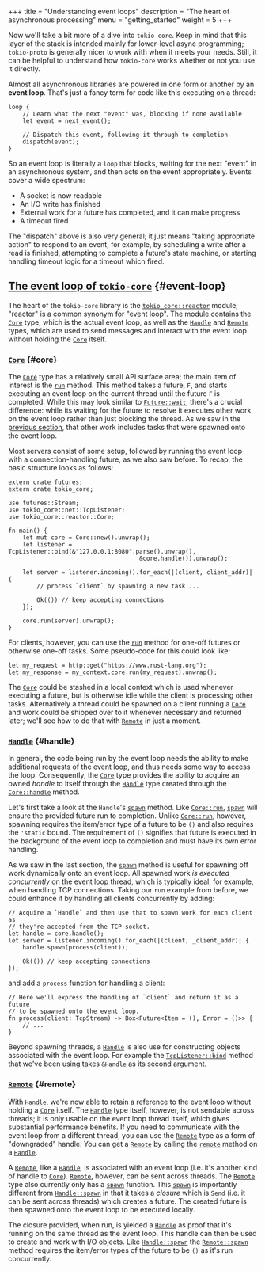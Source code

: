 +++
title = "Understanding event loops"
description = "The heart of asynchronous processing"
menu = "getting_started"
weight = 5
+++

Now we'll take a bit more of a dive into `tokio-core`. Keep in mind that this
layer of the stack is intended mainly for lower-level async programming;
`tokio-proto` is generally nicer to work with when it meets your needs. Still,
it can be helpful to understand how `tokio-core` works whether or not you use it
directly.

Almost all asynchronous libraries are powered in one form or another by an
**event loop**. That's just a fancy term for code like this executing
on a thread:

```rust,ignore
loop {
    // Learn what the next "event" was, blocking if none available
    let event = next_event();

    // Dispatch this event, following it through to completion
    dispatch(event);
}
```

So an event loop is literally a `loop` that blocks, waiting for the next "event"
in an asynchronous system, and then acts on the event appropriately. Events
cover a wide spectrum:

* A socket is now readable
* An I/O write has finished
* External work for a future has completed, and it can make progress
* A timeout fired

The "dispatch" above is also very general; it just means "taking appropriate
action" to respond to an event, for example, by scheduling a write after a read
is finished, attempting to complete a future's state machine, or starting
handling timeout logic for a timeout which fired.

## [The event loop of `tokio-core`](#event-loop) {#event-loop}

The heart of the `tokio-core` library is the [`tokio_core::reactor`] module;
"reactor" is a common synonym for "event loop". The module contains the [`Core`]
type, which is the actual event loop, as well as the [`Handle`] and [`Remote`]
types, which are used to send messages and interact with the event loop without
holding the [`Core`] itself.

### [`Core`](#core) {#core}

The [`Core`] type has a relatively small API surface area; the main item of
interest is the [`run`][`Core::run`] method. This method takes a future, `F`,
and starts executing an event loop on the current thread until the future `F` is
completed. While this may look similar to [`Future::wait`], there's a crucial
difference: while its waiting for the future to resolve it executes other work
on the event loop rather than just blocking the thread. As we saw in the
[previous section](../streams-and-sinks), that other work includes tasks that
were spawned onto the event loop.

Most servers consist of some setup, followed by running the event loop with a
connection-handling future, as we also saw before. To recap, the basic structure
looks as follows:

```rust,no_run
extern crate futures;
extern crate tokio_core;

use futures::Stream;
use tokio_core::net::TcpListener;
use tokio_core::reactor::Core;

fn main() {
    let mut core = Core::new().unwrap();
    let listener = TcpListener::bind(&"127.0.0.1:8080".parse().unwrap(),
                                     &core.handle()).unwrap();

    let server = listener.incoming().for_each(|(client, client_addr)| {
        // process `client` by spawning a new task ...

        Ok(()) // keep accepting connections
    });

    core.run(server).unwrap();
}
```

For clients, however, you can use the [`run`][`Core::run`] method for one-off
futures or otherwise one-off tasks. Some pseudo-code for this could look like:

```rust,ignore
let my_request = http::get("https://www.rust-lang.org");
let my_response = my_context.core.run(my_request).unwrap();
```

The [`Core`] could be stashed in a local context which is used whenever
executing a future, but is otherwise idle while the client is processing other
tasks. Alternatively a thread could be spawned on a client running a [`Core`]
and work could be shipped over to it whenever necessary and returned later;
we'll see how to do that with [`Remote`] in just a moment.

### [`Handle`](#handle) {#handle}

In general, the code being run by the event loop needs the ability to make
additional requests of the event loop, and thus needs some way to access the
loop. Consequently, the [`Core`] type provides the ability to acquire an owned
*handle* to itself through the [`Handle`] type created through the
[`Core::handle`] method.

Let's first take a look at the `Handle`'s [`spawn`][`Handle::spawn`] method. Like
[`Core::run`], [`spawn`][`Handle::spawn`] will ensure the provided future run to
completion. Unlike [`Core::run`], however, spawning requires the item/error type
of a future to be `()` and also requires the `'static` bound. The requirement of
`()` signifies that future is executed in the background of the event loop to
completion and must have its own error handling.

As we saw in the last section, the [`spawn`][`Handle::spawn`] method is useful
for spawning off work dynamically onto an event loop. All spawned work *is
executed concurrently* on the event loop thread, which is typically ideal, for
example, when handling TCP connections. Taking our `run` example from before, we
could enhance it by handling all clients concurrently by adding:

```rust,ignore
// Acquire a `Handle` and then use that to spawn work for each client as
// they're accepted from the TCP socket.
let handle = core.handle();
let server = listener.incoming().for_each(|(client, _client_addr)| {
    handle.spawn(process(client));

    Ok(()) // keep accepting connections
});
```

and add a `process` function for handling a client:

```rust,ignore
// Here we'll express the handling of `client` and return it as a future
// to be spawned onto the event loop.
fn process(client: TcpStream) -> Box<Future<Item = (), Error = ()>> {
    // ...
}
```

Beyond spawning threads, a [`Handle`] is also use for constructing objects
associated with the event loop. For example the [`TcpListener::bind`] method
that we've been using takes `&Handle` as its second argument.

### [`Remote`](#remote) {#remote}

With [`Handle`], we're now able to retain a reference to the event loop without
holding a [`Core`] itself. The [`Handle`] type itself, however, is not sendable
across threads; it is only usable on the event loop thread itself, which gives
substantial performance benefits. If you need to communicate with the event loop
from a different thread, you can use the [`Remote`] type as a form of
"downgraded" handle. You can get a [`Remote`] by calling the [`remote`] method
on a [`Handle`].

A [`Remote`], like a [`Handle`], is associated with an event loop (i.e. it's
another kind of handle to [`Core`]). [`Remote`], however, can be sent across
threads. The [`Remote`] type also currently only has a
[`spawn`][`Remote::spawn`] function. This [`spawn`][`Remote::spawn`] is
importantly different from [`Handle::spawn`] in that it takes a *closure* which
is `Send` (i.e. it can be sent across threads) which creates a future. The created
future is then spawned onto the event loop to be executed locally.

The closure provided, when run, is yielded a [`Handle`] as proof that it's
running on the same thread as the event loop. This handle can then be used to
create and work with I/O objects. Like [`Handle::spawn`] the [`Remote::spawn`]
method requires the item/error types of the future to be `()` as it's run
concurrently.

[IOCP]: https://www.freebsd.org/cgi/man.cgi?query=kqueue&sektion=2
[`Core::handle`]: https://docs.rs/tokio-core/0.1/tokio_core/reactor/struct.Core.html#method.handle
[`Core::run`]: https://docs.rs/tokio-core/0.1/tokio_core/reactor/struct.Core.html#method.run
[`Core`]: https://docs.rs/tokio-core/0.1/tokio_core/reactor/struct.Core.html
[`Event`]: https://docs.rs/mio/0.6/mio/struct.Event.html
[`Future::wait`]: https://docs.rs/futures/0.1/futures/future/trait.Future.html#method.wait
[`remote`]: https://docs.rs/tokio-core/0.1/tokio_core/reactor/struct.Handle.html#method.remote
[`Handle::spawn`]: https://docs.rs/tokio-core/0.1/tokio_core/reactor/struct.Handle.html#method.spawn
[`Handle`]: https://docs.rs/tokio-core/0.1/tokio_core/reactor/struct.Handle.html
[`Poll::poll`]: https://docs.rs/mio/0.6/mio/struct.Poll.html#method.poll
[`Poll`]: https://docs.rs/mio/0.6/mio/struct.Poll.html
[`Remote::spawn`]: https://docs.rs/tokio-core/0.1/tokio_core/reactor/struct.Remote.html#method.spawn
[`Remote`]: https://docs.rs/tokio-core/0.1/tokio_core/reactor/struct.Remote.html
[`TcpListener::bind`]: https://docs.rs/tokio-core/0.1/tokio_core/net/struct.TcpListener.html#method.bind
[`TcpListener`]: https://docs.rs/tokio-core/0.1/tokio_core/net/struct.TcpListener.html
[`TcpStream`]: https://docs.rs/tokio-core/0.1/tokio_core/net/struct.TcpStream.html
[`Token`]: https://docs.rs/mio/0.6/mio/struct.Token.html
[`UdpSocket`]: https://docs.rs/tokio-core/0.1/tokio_core/net/struct.UdpSocket.html
[`epoll`]: http://man7.org/linux/man-pages/man7/epoll.7.html
[`futures`]: https://docs.rs/futures/0.1
[`kqueue`]: https://www.freebsd.org/cgi/man.cgi?query=kqueue&sektion=2
[`mio`]: https://docs.rs/mio/0.6
[`tokio_core::reactor`]: https://docs.rs/tokio-core/0.1/tokio_core/reactor/index.html
[`tokio-core`]: https://docs.rs/tokio-core/0.1
[`tokio_core::net`]: https://docs.rs/tokio-core/0.1/tokio_core/net/
[`std::net`]: https://doc.rust-lang.org/std/net/
[`TcpStream::connect`]: https://docs.rs/tokio-core/0.1/tokio_core/net/struct.TcpStream.html#method.connect
[`TcpListener::incoming`]: https://docs.rs/tokio-core/0.1/tokio_core/net/struct.Incoming.html
[`tokio_core::io`]: https://docs.rs/tokio-core/0.1/tokio_core/io/
[`read_to_end`]: https://docs.rs/tokio-core/0.1/tokio_core/io/fn.read_to_end.html
[`write_all`]: https://docs.rs/tokio-core/0.1/tokio_core/io/fn.write_all.html
[`Io`]: https://docs.rs/tokio-core/0.1/tokio_core/io/trait.Io.html
[`Io::split`]: https://docs.rs/tokio-core/0.1/tokio_core/io/trait.Io.html#method.split
[`Io::framed`]: https://docs.rs/tokio-core/0.1/tokio_core/io/trait.Io.html#method.framed
[`Codec`]: https://docs.rs/tokio-core/0.1/tokio_core/io/trait.Codec.html
[`Framed`]: https://docs.rs/tokio-core/0.1/tokio_core/io/struct.Framed.html
[`Read`]: https://doc.rust-lang.org/std/io/trait.Read.html
[`Write`]: https://doc.rust-lang.org/std/io/trait.Write.html
[`Stream`]: https://docs.rs/futures/0.1/futures/stream/trait.Stream.html
[`Sink`]: https://docs.rs/futures/0.1/futures/sink/trait.Sink.html
[`Stream::split`]: https://docs.rs/futures/0.1/futures/stream/trait.Stream.html#method.split
[`EasyBuf`]: https://docs.rs/tokio-core/0.1.1/tokio_core/io/struct.EasyBuf.html
[`EasyBuf::drain_to`]: https://docs.rs/tokio-core/0.1.1/tokio_core/io/struct.EasyBuf.html#method.drain_to
[`tokio-proto`]: https://github.com/tokio-rs/tokio-proto
[`send_dgram`]: https://docs.rs/tokio-core/0.1.1/tokio_core/net/struct.UdpSocket.html#method.send_dgram
[`recv_dgram`]: https://docs.rs/tokio-core/0.1.1/tokio_core/net/struct.UdpSocket.html#method.recv_dgram
[`UdpSocket::framed`]: https://docs.rs/tokio-core/0.1.1/tokio_core/net/struct.UdpSocket.html#method.framed
[`UdpCodec`]: https://docs.rs/tokio-core/0.1.1/tokio_core/net/trait.UdpCodec.html
